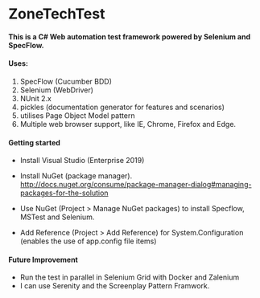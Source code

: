 # ZoneTechTest

#### This is a C# Web automation test framework powered by Selenium and SpecFlow.

#### Uses:

1. SpecFlow (Cucumber BDD)
2. Selenium (WebDriver)
3. NUnit 2.x
3. pickles (documentation generator for features and scenarios)
4. utilises Page Object Model pattern
5. Multiple web browser support, like IE, Chrome, Firefox and Edge.

#### Getting started

- Install Visual Studio (Enterprise 2019)

- Install NuGet (package manager). http://docs.nuget.org/consume/package-manager-dialog#managing-packages-for-the-solution

- Use NuGet (Project > Manage NuGet packages) to install Specflow, MSTest and Selenium.

- Add Reference (Project > Add Reference) for System.Configuration (enables the use of app.config file items)


#### Future Improvement

- Run the test in parallel in Selenium Grid with Docker and Zalenium
- I can use Serenity and the Screenplay Pattern Framwork. 
